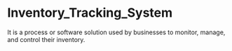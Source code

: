 # Inventory_Tracking_System
It is a process or software solution used by businesses to monitor, manage, and control their inventory.
